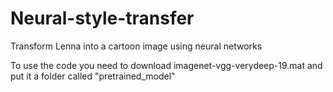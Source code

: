 # Neural-style-transfer
Transform Lenna into a cartoon image using neural networks


To use the code you need to download imagenet-vgg-verydeep-19.mat and put it a folder called "pretrained_model"

